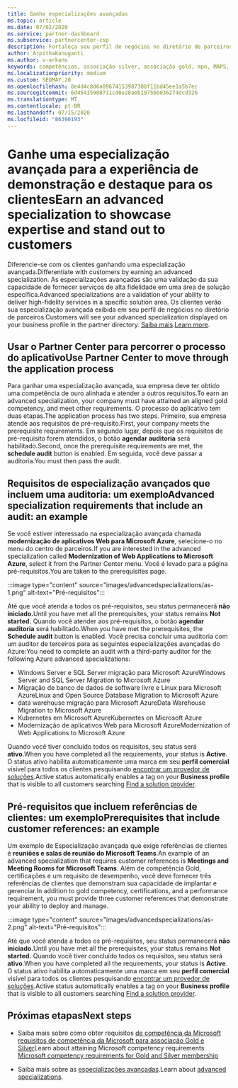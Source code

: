 ```yaml
---
title: Ganhe especializações avançadas
ms.topic: article
ms.date: 07/02/2020
ms.service: partner-dashboard
ms.subservice: partnercenter-csp
description: Fortaleça seu perfil de negócios no diretório de parceiros. Saiba como obter especializações avançadas junto com suas competências Gold/Silver.
author: ArpithaKanuganti
ms.author: v-arkanu
keywords: competências, associação silver, associação gold, mpn, MAPS, proficiência, Microsoft Partner Network, associação de rede, especializações avançadas
ms.localizationpriority: medium
ms.custom: SEOMAY.20
ms.openlocfilehash: 8e4d4c8d6a89674153987308f11bd45ee1a5b7ec
ms.sourcegitcommit: 6d45415908711cd0e28aeb19756b036274dcd326
ms.translationtype: MT
ms.contentlocale: pt-BR
ms.lasthandoff: 07/15/2020
ms.locfileid: "86390193"
---
```

# <a name="earn-an-advanced-specialization-to-showcase-expertise-and-stand-out-to-customers"></a><span data-ttu-id="ea53e-105">Ganhe uma especialização avançada para a experiência de demonstração e destaque para os clientes</span><span class="sxs-lookup"><span data-stu-id="ea53e-105">Earn an advanced specialization to showcase expertise and stand out to customers</span></span> 

<span data-ttu-id="ea53e-106">Diferencie-se com os clientes ganhando uma especialização avançada.</span><span class="sxs-lookup"><span data-stu-id="ea53e-106">Differentiate with customers by earning an advanced specialization.</span></span> <span data-ttu-id="ea53e-107">As especializações avançadas são uma validação da sua capacidade de fornecer serviços de alta fidelidade em uma área de solução específica.</span><span class="sxs-lookup"><span data-stu-id="ea53e-107">Advanced specializations are a validation of your ability to deliver high-fidelity services in a specific solution area.</span></span> <span data-ttu-id="ea53e-108">Os clientes verão sua especialização avançada exibida em seu perfil de negócios no diretório de parceiros.</span><span class="sxs-lookup"><span data-stu-id="ea53e-108">Customers will see your advanced specialization displayed on your business profile in the partner directory.</span></span> <span data-ttu-id="ea53e-109">[Saiba mais](https://partner.microsoft.com/membership/advanced-specialization).</span><span class="sxs-lookup"><span data-stu-id="ea53e-109">[Learn more](https://partner.microsoft.com/membership/advanced-specialization).</span></span>

## <a name="use-partner-center-to-move-through-the-application-process"></a><span data-ttu-id="ea53e-110">Usar o Partner Center para percorrer o processo do aplicativo</span><span class="sxs-lookup"><span data-stu-id="ea53e-110">Use Partner Center to move through the application process</span></span>

<span data-ttu-id="ea53e-111">Para ganhar uma especialização avançada, sua empresa deve ter obtido uma competência de ouro alinhada e atender a outros requisitos.</span><span class="sxs-lookup"><span data-stu-id="ea53e-111">To earn an advanced specialization, your company must have attained an aligned gold competency, and meet other requirements.</span></span> <span data-ttu-id="ea53e-112">O processo do aplicativo tem duas etapas.</span><span class="sxs-lookup"><span data-stu-id="ea53e-112">The application process has two steps.</span></span> <span data-ttu-id="ea53e-113">Primeiro, sua empresa atende aos requisitos de pré-requisito.</span><span class="sxs-lookup"><span data-stu-id="ea53e-113">First, your company meets the prerequisite requirements.</span></span> <span data-ttu-id="ea53e-114">Em segundo lugar, depois que os requisitos de pré-requisito forem atendidos, o botão **agendar auditoria** será habilitado.</span><span class="sxs-lookup"><span data-stu-id="ea53e-114">Second, once the prerequisite requirements are met, the **schedule audit** button is enabled.</span></span> <span data-ttu-id="ea53e-115">Em seguida, você deve passar a auditoria.</span><span class="sxs-lookup"><span data-stu-id="ea53e-115">You must then pass the audit.</span></span> 

## <a name="advanced-specialization-requirements-that-include-an-audit-an-example"></a><span data-ttu-id="ea53e-116">Requisitos de especialização avançados que incluem uma auditoria: um exemplo</span><span class="sxs-lookup"><span data-stu-id="ea53e-116">Advanced specialization requirements that include an audit: an example</span></span>

<span data-ttu-id="ea53e-117">Se você estiver interessado na especialização avançada chamada **modernização de aplicativos Web para Microsoft Azure**, selecione-o no menu do centro de parceiros.</span><span class="sxs-lookup"><span data-stu-id="ea53e-117">If you are interested in the advanced specialization called **Modernization of Web Applications to Microsoft Azure**, select it from the Partner Center menu.</span></span> <span data-ttu-id="ea53e-118">Você é levado para a página pré-requisitos.</span><span class="sxs-lookup"><span data-stu-id="ea53e-118">You are taken to the prerequisites page.</span></span>

:::image type="content" source="images/advancedspecializations/as-1.png" alt-text="Pré-requisitos":::


<span data-ttu-id="ea53e-120">Até que você atenda a todos os pré-requisitos, seu status permanecerá **não iniciado.**</span><span class="sxs-lookup"><span data-stu-id="ea53e-120">Until you have met all the prerequisites, your status remains **Not started.**</span></span> <span data-ttu-id="ea53e-121">Quando você atender aos pré-requisitos, o botão **agendar auditoria** será habilitado.</span><span class="sxs-lookup"><span data-stu-id="ea53e-121">When you have met the prerequisites, the **Schedule audit** button is enabled.</span></span> <span data-ttu-id="ea53e-122">Você precisa concluir uma auditoria com um auditor de terceiros para as seguintes especializações avançadas do Azure:</span><span class="sxs-lookup"><span data-stu-id="ea53e-122">You need to complete an audit with a third-party auditor for the following Azure advanced specializations:</span></span>
 
- <span data-ttu-id="ea53e-123">Windows Server e SQL Server migração para Microsoft Azure</span><span class="sxs-lookup"><span data-stu-id="ea53e-123">Windows Server and SQL Server Migration to Microsoft Azure</span></span>
- <span data-ttu-id="ea53e-124">Migração de banco de dados de software livre e Linux para Microsoft Azure</span><span class="sxs-lookup"><span data-stu-id="ea53e-124">Linux and Open Source Database Migration to Microsoft Azure</span></span>
- <span data-ttu-id="ea53e-125">data warehouse migração para Microsoft Azure</span><span class="sxs-lookup"><span data-stu-id="ea53e-125">Data Warehouse Migration to Microsoft Azure</span></span>
- <span data-ttu-id="ea53e-126">Kubernetes em Microsoft Azure</span><span class="sxs-lookup"><span data-stu-id="ea53e-126">Kubernetes on Microsoft Azure</span></span>
- <span data-ttu-id="ea53e-127">Modernização de aplicativos Web para Microsoft Azure</span><span class="sxs-lookup"><span data-stu-id="ea53e-127">Modernization of Web Applications to Microsoft Azure</span></span>


<span data-ttu-id="ea53e-128">Quando você tiver concluído todos os requisitos, seu status será **ativo**.</span><span class="sxs-lookup"><span data-stu-id="ea53e-128">When you have completed all the requirements, your status is **Active**.</span></span> <span data-ttu-id="ea53e-129">O status ativo habilita automaticamente uma marca em seu **perfil comercial** visível para todos os clientes pesquisando [encontrar um provedor de soluções](https://www.microsoft.com/solution-providers/home).</span><span class="sxs-lookup"><span data-stu-id="ea53e-129">Active status automatically enables a tag on your **Business profile** that is visible to all customers searching [Find a solution provider](https://www.microsoft.com/solution-providers/home).</span></span>

## <a name="prerequisites-that-include-customer-references-an-example"></a><span data-ttu-id="ea53e-130">Pré-requisitos que incluem referências de clientes: um exemplo</span><span class="sxs-lookup"><span data-stu-id="ea53e-130">Prerequisites that include customer references: an example</span></span>

<span data-ttu-id="ea53e-131">Um exemplo de Especialização avançada que exige referências de clientes é **reuniões e salas de reunião do Microsoft Teams**.</span><span class="sxs-lookup"><span data-stu-id="ea53e-131">An example of an advanced specialization that requires customer references is **Meetings and Meeting Rooms for Microsoft Teams**.</span></span> <span data-ttu-id="ea53e-132">Além de competência Gold, certificações e um requisito de desempenho, você deve fornecer três referências de clientes que demonstram sua capacidade de implantar e gerenciar.</span><span class="sxs-lookup"><span data-stu-id="ea53e-132">In addition to gold competency, certifications, and a performance requirement, you must provide three customer references that demonstrate your ability to deploy and manage.</span></span>

:::image type="content" source="images/advancedspecializations/as-2.png" alt-text="Pré-requisitos":::

<span data-ttu-id="ea53e-134">Até que você atenda a todos os pré-requisitos, seu status permanecerá **não iniciado.**</span><span class="sxs-lookup"><span data-stu-id="ea53e-134">Until you have met all the prerequisites, your status remains **Not started.**</span></span> <span data-ttu-id="ea53e-135">Quando você tiver concluído todos os requisitos, seu status será **ativo**.</span><span class="sxs-lookup"><span data-stu-id="ea53e-135">When you have completed all the requirements, your status is **Active**.</span></span> <span data-ttu-id="ea53e-136">O status ativo habilita automaticamente uma marca em seu **perfil comercial** visível para todos os clientes pesquisando [encontrar um provedor de soluções](https://www.microsoft.com/solution-providers/home).</span><span class="sxs-lookup"><span data-stu-id="ea53e-136">Active status automatically enables a tag on your **Business profile** that is visible to all customers searching [Find a solution provider](https://www.microsoft.com/solution-providers/home).</span></span>

## <a name="next-steps"></a><span data-ttu-id="ea53e-137">Próximas etapas</span><span class="sxs-lookup"><span data-stu-id="ea53e-137">Next steps</span></span>

- <span data-ttu-id="ea53e-138">Saiba mais sobre como obter requisitos [de competência da Microsoft requisitos de competência da Microsoft para associação Gold e Silver](learn-about-competencies.md)</span><span class="sxs-lookup"><span data-stu-id="ea53e-138">Learn about attaining Microsoft competency requirements [Microsoft competency requirements for Gold and Silver membership](learn-about-competencies.md)</span></span>

- <span data-ttu-id="ea53e-139">Saiba mais sobre as [especializações avançadas](https://partner.microsoft.com/membership/advanced-specialization).</span><span class="sxs-lookup"><span data-stu-id="ea53e-139">Learn about [advanced specializations](https://partner.microsoft.com/membership/advanced-specialization).</span></span>
